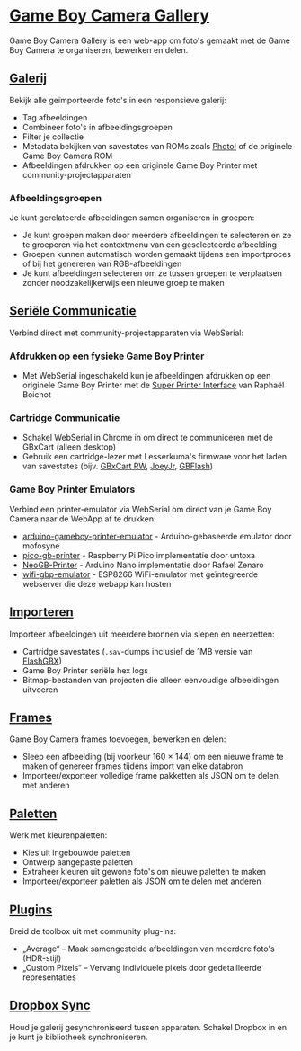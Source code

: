 # [Game Boy Camera Gallery](https://github.com/HerrZatacke/gb-printer-web)

Game Boy Camera Gallery is een web-app om foto's gemaakt met de Game Boy Camera te organiseren, bewerken en delen.

## [Galerij](/gallery)
Bekijk alle geïmporteerde foto's in een responsieve galerij:
- Tag afbeeldingen
- Combineer foto's in afbeeldingsgroepen
- Filter je collectie
- Metadata bekijken van savestates van ROMs zoals [Photo!](https://github.com/untoxa/gb-photo) of de originele Game Boy Camera ROM
- Afbeeldingen afdrukken op een originele Game Boy Printer met community-projectapparaten

### Afbeeldingsgroepen
Je kunt gerelateerde afbeeldingen samen organiseren in groepen:
- Je kunt groepen maken door meerdere afbeeldingen te selecteren en ze te groeperen via het contextmenu van een geselecteerde afbeelding
- Groepen kunnen automatisch worden gemaakt tijdens een importproces of bij het genereren van RGB-afbeeldingen
- Je kunt afbeeldingen selecteren om ze tussen groepen te verplaatsen zonder noodzakelijkerwijs een nieuwe groep te maken

## [Seriële Communicatie](/webusb)
Verbind direct met community-projectapparaten via WebSerial:

### Afdrukken op een fysieke Game Boy Printer
- Met WebSerial ingeschakeld kun je afbeeldingen afdrukken op een originele Game Boy Printer met de [Super Printer Interface](https://github.com/Raphael-Boichot/Yet-another-PC-to-Game-Boy-Printer-interface/) van Raphaël Boichot

### Cartridge Communicatie
- Schakel WebSerial in Chrome in om direct te communiceren met de GBxCart (alleen desktop)
- Gebruik een cartridge-lezer met Lesserkuma's firmware voor het laden van savestates (bijv. [GBxCart RW](https://www.gbxcart.com/), [JoeyJr](https://bennvenn.myshopify.com/products/usb-gb-c-cart-dumper-the-joey-jr), [GBFlash](https://github.com/simonkwng/GBFlash))

### Game Boy Printer Emulators
Verbind een printer-emulator via WebSerial om direct van je Game Boy Camera naar de WebApp af te drukken:
- [arduino-gameboy-printer-emulator](https://github.com/mofosyne/arduino-gameboy-printer-emulator) - Arduino-gebaseerde emulator door mofosyne
- [pico-gb-printer](https://github.com/untoxa/pico-gb-printer/) - Raspberry Pi Pico implementatie door untoxa
- [NeoGB-Printer](https://github.com/zenaror/NeoGB-Printer) - Arduino Nano implementatie door Rafael Zenaro
- [wifi-gbp-emulator](https://github.com/HerrZatacke/wifi-gbp-emulator) - ESP8266 WiFi-emulator met geïntegreerde webserver die deze webapp kan hosten

## [Importeren](/import)
Importeer afbeeldingen uit meerdere bronnen via slepen en neerzetten:
- Cartridge savestates (`.sav`-dumps inclusief de 1MB versie van [FlashGBX](https://github.com/lesserkuma/FlashGBX))
- Game Boy Printer seriële hex logs
- Bitmap-bestanden van projecten die alleen eenvoudige afbeeldingen uitvoeren

## [Frames](/frames)
Game Boy Camera frames toevoegen, bewerken en delen:
- Sleep een afbeelding (bij voorkeur 160 × 144) om een nieuwe frame te maken of genereer frames tijdens import van elke databron
- Importeer/exporteer volledige frame pakketten als JSON om te delen met anderen

## [Paletten](/palettes)
Werk met kleurenpaletten:
- Kies uit ingebouwde paletten
- Ontwerp aangepaste paletten
- Extraheer kleuren uit gewone foto's om nieuwe paletten te maken
- Importeer/exporteer paletten als JSON om te delen met anderen

## [Plugins](/settings/plugins)
Breid de toolbox uit met community plug-ins:
- „Average“ – Maak samengestelde afbeeldingen van meerdere foto's (HDR-stijl)
- „Custom Pixels“ – Vervang individuele pixels door gedetailleerde representaties

## [Dropbox Sync](/settings/dropbox)
Houd je galerij gesynchroniseerd tussen apparaten. Schakel Dropbox in en je kunt je bibliotheek synchroniseren.
